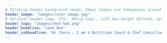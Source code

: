 ```yaml
---
# Striking header background image, Ideal images are homogenous around the centre and contrasting to the text. Non-ideal images can use `title_guard`
header_image: "images/cover-image.jpg"
# Optional header logo. CSS: `#blog-logo`, with max-height defined, optimize to prevent scaling
header_logo: "images/chef-hat.png"
header_headline: "Jane Doe"
header_subheadline: "Hi there , I am a Nutrition Coach & Chef Consultant"
---
```

